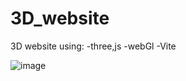 # 3D_website
 3D website using:
 -three,js
 -webGl
 -Vite
 
 ![image](https://user-images.githubusercontent.com/63835313/154971340-10ea7c27-2a46-4ea7-bd7c-0756a271c2de.png)

